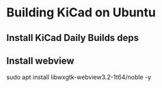 # Building KiCad on Ubuntu

## Install KiCad Daily Builds deps

## Install webview

sudo apt install libwxgtk-webview3.2-1t64/noble -y
